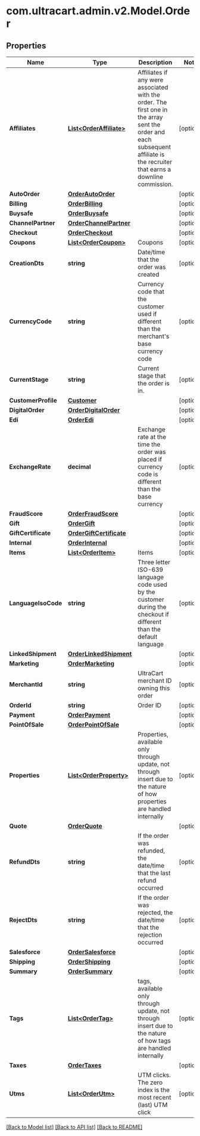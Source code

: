 
# com.ultracart.admin.v2.Model.Order

## Properties

Name | Type | Description | Notes
------------ | ------------- | ------------- | -------------
**Affiliates** | [**List&lt;OrderAffiliate&gt;**](OrderAffiliate.md) | Affiliates if any were associated with the order.  The first one in the array sent the order and each subsequent affiliate is the recruiter that earns a downline commission. | [optional] 
**AutoOrder** | [**OrderAutoOrder**](OrderAutoOrder.md) |  | [optional] 
**Billing** | [**OrderBilling**](OrderBilling.md) |  | [optional] 
**Buysafe** | [**OrderBuysafe**](OrderBuysafe.md) |  | [optional] 
**ChannelPartner** | [**OrderChannelPartner**](OrderChannelPartner.md) |  | [optional] 
**Checkout** | [**OrderCheckout**](OrderCheckout.md) |  | [optional] 
**Coupons** | [**List&lt;OrderCoupon&gt;**](OrderCoupon.md) | Coupons | [optional] 
**CreationDts** | **string** | Date/time that the order was created | [optional] 
**CurrencyCode** | **string** | Currency code that the customer used if different than the merchant&#39;s base currency code | [optional] 
**CurrentStage** | **string** | Current stage that the order is in. | [optional] 
**CustomerProfile** | [**Customer**](Customer.md) |  | [optional] 
**DigitalOrder** | [**OrderDigitalOrder**](OrderDigitalOrder.md) |  | [optional] 
**Edi** | [**OrderEdi**](OrderEdi.md) |  | [optional] 
**ExchangeRate** | **decimal** | Exchange rate at the time the order was placed if currency code is different than the base currency | [optional] 
**FraudScore** | [**OrderFraudScore**](OrderFraudScore.md) |  | [optional] 
**Gift** | [**OrderGift**](OrderGift.md) |  | [optional] 
**GiftCertificate** | [**OrderGiftCertificate**](OrderGiftCertificate.md) |  | [optional] 
**Internal** | [**OrderInternal**](OrderInternal.md) |  | [optional] 
**Items** | [**List&lt;OrderItem&gt;**](OrderItem.md) | Items | [optional] 
**LanguageIsoCode** | **string** | Three letter ISO-639 language code used by the customer during the checkout if different than the default language | [optional] 
**LinkedShipment** | [**OrderLinkedShipment**](OrderLinkedShipment.md) |  | [optional] 
**Marketing** | [**OrderMarketing**](OrderMarketing.md) |  | [optional] 
**MerchantId** | **string** | UltraCart merchant ID owning this order | [optional] 
**OrderId** | **string** | Order ID | [optional] 
**Payment** | [**OrderPayment**](OrderPayment.md) |  | [optional] 
**PointOfSale** | [**OrderPointOfSale**](OrderPointOfSale.md) |  | [optional] 
**Properties** | [**List&lt;OrderProperty&gt;**](OrderProperty.md) | Properties, available only through update, not through insert due to the nature of how properties are handled internally | [optional] 
**Quote** | [**OrderQuote**](OrderQuote.md) |  | [optional] 
**RefundDts** | **string** | If the order was refunded, the date/time that the last refund occurred | [optional] 
**RejectDts** | **string** | If the order was rejected, the date/time that the rejection occurred | [optional] 
**Salesforce** | [**OrderSalesforce**](OrderSalesforce.md) |  | [optional] 
**Shipping** | [**OrderShipping**](OrderShipping.md) |  | [optional] 
**Summary** | [**OrderSummary**](OrderSummary.md) |  | [optional] 
**Tags** | [**List&lt;OrderTag&gt;**](OrderTag.md) | tags, available only through update, not through insert due to the nature of how tags are handled internally | [optional] 
**Taxes** | [**OrderTaxes**](OrderTaxes.md) |  | [optional] 
**Utms** | [**List&lt;OrderUtm&gt;**](OrderUtm.md) | UTM clicks.  The zero index is the most recent (last) UTM click | [optional] 

[[Back to Model list]](../README.md#documentation-for-models)
[[Back to API list]](../README.md#documentation-for-api-endpoints)
[[Back to README]](../README.md)

